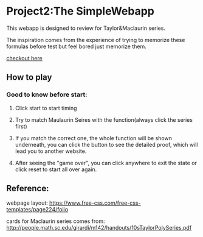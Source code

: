 # Project2:The SimpleWebapp

This webapp is designed to review for Taylor&Maclaurin series. 

The inspiration comes from the experience of trying to memorize these formulas before test but feel bored just memorize them.

[checkout here](https://mac1xa3.ca/u/liuy363/simpleapp.html)

## How to play

### Good to know before start: 

1. Click start to start timing

2. Try to match Maulaurin Seires with the function(always click the series first)

3. If you match the correct one, the whole function will be shown underneath, you can click the button to see the detailed proof, which will lead you to another website.

4. After seeing the "game over", you can click anywhere to exit the state or click reset to start all over again.






## Reference:

webpage layout: https://www.free-css.com/free-css-templates/page224/folio

cards for Maclaurin series comes from: http://people.math.sc.edu/girardi/m142/handouts/10sTaylorPolySeries.pdf

